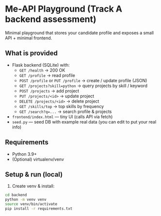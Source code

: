 # Me-API Playground (Track A backend assessment)

Minimal playground that stores your candidate profile and exposes a small API + minimal frontend.

## What is provided
- Flask backend (SQLite) with:
  - `GET /health` → 200 OK
  - `GET /profile` → read profile
  - `POST /profile` or `PUT /profile` → create / update profile (JSON)
  - `GET /projects?skill=python` → query projects by skill / keyword
  - `POST /projects` → add project
  - `PUT /projects/<id>` → update project
  - `DELETE /projects/<id>` → delete project
  - `GET /skills/top` → top skills by frequency
  - `GET /search?q=...` → search profile & projects
- `frontend/index.html` — tiny UI (calls API via fetch)
- `seed.py` — seed DB with example real data (you can edit to put your real info)

## Requirements
- Python 3.9+
- (Optional) virtualenv/venv

## Setup & run (local)
1. Create venv & install:
```bash
cd backend
python -m venv venv
source venv/bin/activate
pip install -r requirements.txt
